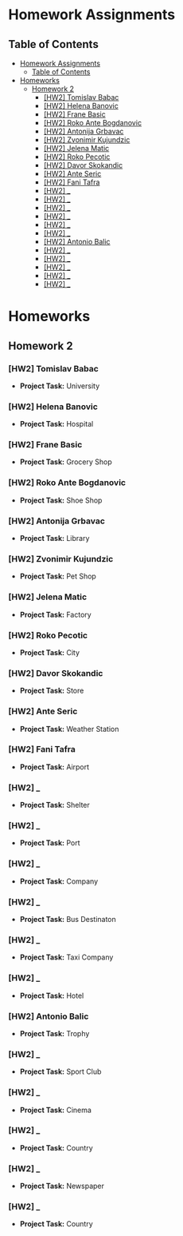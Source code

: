 # Homework Assignments

## Table of Contents

- [Homework Assignments](#homework-assignments)
  - [Table of Contents](#table-of-contents)
- [Homeworks](#homeworks)
  - [Homework 2](#homework-2)
    - [\[HW2\] Tomislav Babac](#hw2-tomislav-babac)
    - [\[HW2\] Helena Banovic](#hw2-helena-banovic)
    - [\[HW2\] Frane Basic](#hw2-frane-basic)
    - [\[HW2\] Roko Ante Bogdanovic](#hw2-roko-ante-bogdanovic)
    - [\[HW2\] Antonija Grbavac](#hw2-antonija-grbavac)
    - [\[HW2\] Zvonimir Kujundzic](#hw2-zvonimir-kujundzic)
    - [\[HW2\] Jelena Matic](#hw2-jelena-matic)
    - [\[HW2\] Roko Pecotic](#hw2-roko-pecotic)
    - [\[HW2\] Davor Skokandic](#hw2-davor-skokandic)
    - [\[HW2\] Ante Seric](#hw2-ante-seric)
    - [\[HW2\] Fani Tafra](#hw2-fani-tafra)
    - [\[HW2\] \_](#hw2-_)
    - [\[HW2\] \_](#hw2-_-1)
    - [\[HW2\] \_](#hw2-_-2)
    - [\[HW2\] \_](#hw2-_-3)
    - [\[HW2\] \_](#hw2-_-4)
    - [\[HW2\] \_](#hw2-_-5)
    - [\[HW2\] Antonio Balic](#hw2-antonio-balic)
    - [\[HW2\] \_](#hw2-_-6)
    - [\[HW2\] \_](#hw2-_-7)
    - [\[HW2\] \_](#hw2-_-8)
    - [\[HW2\] \_](#hw2-_-9)
    - [\[HW2\] \_](#hw2-_-10)


# Homeworks

## Homework 2

### [HW2] Tomislav Babac
- **Project Task:** University

### [HW2] Helena Banovic
- **Project Task:** Hospital


### [HW2] Frane Basic
- **Project Task:** Grocery Shop

### [HW2] Roko Ante Bogdanovic
- **Project Task:** Shoe Shop


### [HW2] Antonija Grbavac
- **Project Task:** Library


### [HW2] Zvonimir Kujundzic
- **Project Task:** Pet Shop


### [HW2] Jelena Matic
- **Project Task:** Factory


### [HW2] Roko Pecotic
- **Project Task:** City


### [HW2] Davor Skokandic
- **Project Task:** Store

### [HW2] Ante Seric
- **Project Task:** Weather Station


### [HW2] Fani Tafra
- **Project Task:** Airport

### [HW2] _
- **Project Task:** Shelter


### [HW2] _
- **Project Task:** Port


### [HW2] _
- **Project Task:** Company


### [HW2] _
- **Project Task:** Bus Destinaton

### [HW2] _
- **Project Task:** Taxi Company


### [HW2] _
- **Project Task:** Hotel


### [HW2] Antonio Balic
- **Project Task:** Trophy

### [HW2] _
- **Project Task:** Sport Club

### [HW2] _
- **Project Task:** Cinema

### [HW2] _
- **Project Task:** Country


### [HW2] _
- **Project Task:** Newspaper


### [HW2] _
- **Project Task:** Country


